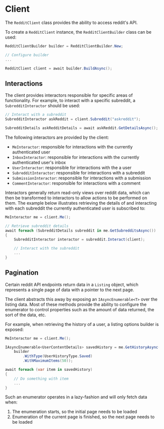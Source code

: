 # Client

The `RedditClient` class provides the ability to access reddit's API.

To create a `RedditClient` instance, the `RedditClientBuilder` class can be used:

```cs
RedditClientBuilder builder = RedditClientBuilder.New;

// Configure builder
...

RedditClient client = await builder.BuildAsync();
```

## Interactions

The client provides interactors responsible for specific areas of functionality. For example, to interact with a specific subreddit, a `SubredditInteractor` should be used:

```cs
// Interact with a subreddit
SubredditInteractor askReddit = client.Subreddit("askreddit");

SubredditDetails askRedditDetails = await askReddit.GetDetailsAsync(); 
```

The following interactors are provided by the client:

- `MeInteractor`: responsible for interactions with the currently authenticated user
- `InboxInteractor`: responsible for interactions with the currently authenticated user's inbox
- `UserInteractor`: responsible for interactions with the a user
- `SubredditInteractor`: responsible for interactions with a subreddit
- `SubmissionInteractor`: responsible for interactions with a submission
- `CommentInteractor`: responsible for interactions with a comment

Interactors generally return read-only views over reddit data, which can then be transformed to interactors to allow actions to be performed on them. The example below illustrates retrieving the details of and interacting with each subreddit the currently authenticated user is subscribed to:

```cs
MeInteractor me = client.Me(); 

// Retrieve subreddit details
await foreach (SubredditDetails subreddit in me.GetSubredditsAsync())
{            
    SubredditInteractor interactor = subreddit.Interact(client);

    // Interact with the subreddit
    ...
}
```

## Pagination

Certain reddit API endpoints return data in a `Listing` object, which represents a single page of data with a pointer to the next page.

The client abstracts this away by exposing an `IAsyncEnumerable<T>` over the listing data. Most of these methods provide the ability to configure the enumerator to control properties such as the amount of data returned, the sort of the data, etc.

For example, when retrieving the history of a user, a listing options builder is exposed:

```cs
MeInteractor me = client.Me();

IAsyncEnumerable<UserContentDetails> savedHistory = me.GetHistoryAsync(builder =>
    builder
        .WithType(UserHistoryType.Saved)                    
        .WithMaximumItems(50));

await foreach (var item in savedHistory)
{
    // Do something with item
    ...
}
```

Such an enumerator operates in a lazy-fashion and will only fetch data when:

1. The enumeration starts, so the initial page needs to be loaded
2. Enumeration of the current page is finished, so the next page needs to be loaded